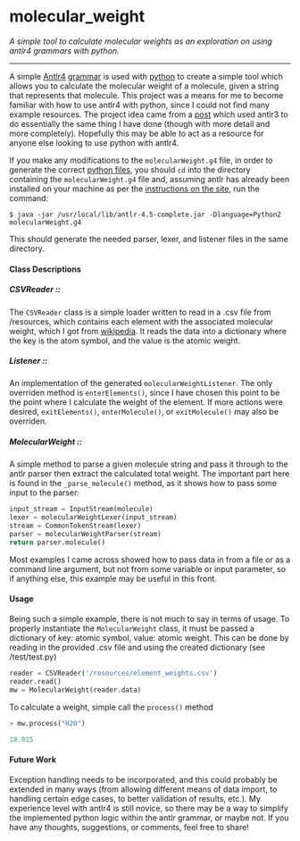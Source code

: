 # molecular_weight
_A simple tool to calculate molecular weights as an exploration on using antlr4 grammars with python._

----------------------------

A simple [Antlr4](http://www.antlr.org/) [grammar](https://github.com/edaniszewski/molecular_weight/blob/master/antlr/grammar/molecularWeight.g4) is used with [python](https://theantlrguy.atlassian.net/wiki/display/ANTLR4/Python+Target) to create a simple tool which allows you to calculate the molecular weight of a molecule, given a string that represents that molecule. This project was a means for me to become familiar with how to use antlr4 with python, since I could not find many example resources. The project idea came from a [post](http://www.dalkescientific.com/writings/diary/archive/2007/10/30/antlr_mw.html) which used antlr3 to do essentially the same thing I have done (though with more detail and more completely). Hopefully this may be able to act as a resource for anyone else looking to use python with antlr4.

If you make any modifications to the `molecularWeight.g4` file, in order to generate the correct [python files](https://github.com/edaniszewski/molecular_weight/tree/master/antlr), you should `cd` into the directory containing the `molecularWeight.g4` file and, assuming antlr has already been installed on your machine as per the [instructions on the site](https://theantlrguy.atlassian.net/wiki/display/ANTLR4/Getting+Started+with+ANTLR+v4), run the command:

```
$ java -jar /usr/local/lib/antlr-4.5-complete.jar -Dlanguage=Python2 molecularWeight.g4 
```

This should generate the needed parser, lexer, and listener files in the same directory.

#### Class Descriptions

##### CSVReader ::
The `CSVReader` class is a simple loader written to read in a .csv file from /resources, which contains each element with the associated molecular weight, which I got from [wikipedia](http://en.wikipedia.org/wiki/List_of_elements). It reads the data into a dictionary where the key is the atom symbol, and the value is the atomic weight.

##### Listener ::
An implementation of the generated `molecularWeightListener`. The only overriden method is `enterElements()`, since I have chosen this point to be the point where I calculate the weight of the element. If more actions were desired, `exitElements()`, `enterMolecule()`, or `exitMolecule()` may also be overriden.

##### MolecularWeight ::
A simple method to parse a given molecule string and pass it through to the antlr parser then extract the calculated total weight. The important part here is found in the `_parse_molecule()` method, as it shows how to pass some input to the parser:

```python
input_stream = InputStream(molecule)
lexer = molecularWeightLexer(input_stream)
stream = CommonTokenStream(lexer)
parser = molecularWeightParser(stream)
return parser.molecule()
```

Most examples I came across showed how to pass data in from a file or as a command line argument, but not from some variable or input parameter, so if anything else, this example may be useful in this front.

#### Usage
Being such a simple example, there is not much to say in terms of usage. To properly instantiate the `MolecularWeight` class, it must be passed a dictionary of key: atomic symbol, value: atomic weight. This can be done by reading in the provided .csv file and using the created dictionary (see /test/test.py)

```python
reader = CSVReader('/resources/element_weights.csv')
reader.read()
mw = MolecularWeight(reader.data)
```

To calculate a weight, simple call the `process()` method

```python
> mw.process("H2O")

18.015
```

#### Future Work
Exception handling needs to be incorporated, and this could probably be extended in many ways (from allowing different means of data import, to handling certain edge cases, to better validation of results, etc.). My experience level with antlr4 is still novice, so there may be a way to simplify the implemented python logic within the antlr grammar, or maybe not. If you have any thoughts, suggestions, or comments, feel free to share!
